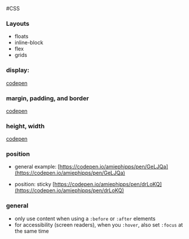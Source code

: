 #CSS






### Layouts

- floats
- inline-block
- flex
- grids


### display:
[codepen](codepen)



### margin, padding, and border
[codepen](codepen)



### height, width
[codepen](codepen)



### position

- general example:
[https://codepen.io/amiephipps/pen/GeLJQa](https://codepen.io/amiephipps/pen/GeLJQa)

- position: sticky
[https://codepen.io/amiephipps/pen/drLoKQ](https://codepen.io/amiephipps/pen/drLoKQ)



### general

- only use content when using a `:before` or `:after` elements
- for accessibility (screen readers), when you `:hover`, also set `:focus` at the same time